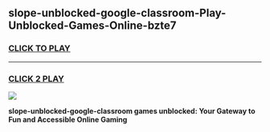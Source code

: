 
## slope-unblocked-google-classroom-Play-Unblocked-Games-Online-bzte7
<h3>
<a href="https://premium76.site?title=slope-unblocked-google-classroom&ref=25A">CLICK TO PLAY</a></h3>
<hr>

<h3>
<a href="https://premium76.site?title=slope-unblocked-google-classroom&ref=25A">CLICK 2 PLAY</a>
  
</h3>

<a href="https://premium76.site?title=slope-unblocked-google-classroom&ref=25A"><img src="https://clearcache.store/games.png"></a>


**slope-unblocked-google-classroom games unblocked: Your Gateway to Fun and Accessible Online Gaming**
